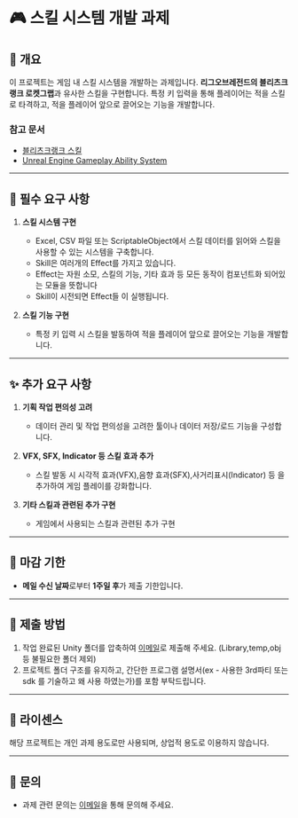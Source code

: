 # 🎮 스킬 시스템 개발 과제

## 📝 개요
이 프로젝트는 게임 내 스킬 시스템을 개발하는 과제입니다. **리그오브레전드의 블리츠크랭크 로켓그랩**과 유사한 스킬을 구현합니다. 특정 키 입력을 통해 플레이어는 적을 스킬로 타격하고, 적을 플레이어 앞으로 끌어오는 기능을 개발합니다.

### 참고 문서

- [블리츠크랭크 스킬](https://d28xe8vt774jo5.cloudfront.net/champion-abilities/0053/ability_0053_Q1.mp4)
- [Unreal Engine Gameplay Ability System](https://dev.epicgames.com/documentation/ko-kr/unreal-engine/gameplay-ability-system-for-unreal-engine)

---

## 🔧 필수 요구 사항
1. **스킬 시스템 구현**
   - Excel, CSV 파일 또는 ScriptableObject에서 스킬 데이터를 읽어와 스킬을 사용할 수 있는 시스템을 구축합니다.
   - Skill은 여러개의 Effect를 가지고 있습니다.
   - Effect는 자원 소모, 스킬의 기능, 기타 효과 등 모든 동작이 컴포넌트화 되어있는 모듈을 뜻합니다
   - Skill이 시전되면 Effect들 이 실행됩니다.
     
2. **스킬 기능 구현**
   - 특정 키 입력 시 스킬을 발동하여 적을 플레이어 앞으로 끌어오는 기능을 개발합니다.

---

## ✨ 추가 요구 사항
1. **기획 작업 편의성 고려**
   - 데이터 관리 및 작업 편의성을 고려한 툴이나 데이터 저장/로드 기능을 구성합니다.

2. **VFX, SFX, Indicator 등 스킬 효과 추가**
   - 스킬 발동 시 시각적 효과(VFX),음향 효과(SFX),사거리표시(Indicator) 등 을 추가하여 게임 플레이를 강화합니다.
  
3. **기타 스킬과 관련된 추가 구현**
   - 게임에서 사용되는 스킬과 관련된 추가 구현
     
---

## 📅 마감 기한
- **메일 수신 날짜**로부터 **1주일 후**가 제출 기한입니다.

---

## 📂 제출 방법
1. 작업 완료된 Unity 폴더를 압축하여 [이메일](mailto:recruit@onewavegames.com)로 제출해 주세요. (Library,temp,obj 등 불필요한 폴더 제외)
2. 프로젝트 폴더 구조를 유지하고, 간단한 프로그램 설명서(ex - 사용한 3rd파티 또는 sdk 를 기술하고 왜 사용 하였는가)를 포함 부탁드립니다.

---

## 📜 라이센스
해당 프로젝트는 개인 과제 용도로만 사용되며, 상업적 용도로 이용하지 않습니다.

---

## 📧 문의
- 과제 관련 문의는 [이메일](mailto:recruit@onewavegames.com)을 통해 문의해 주세요.
